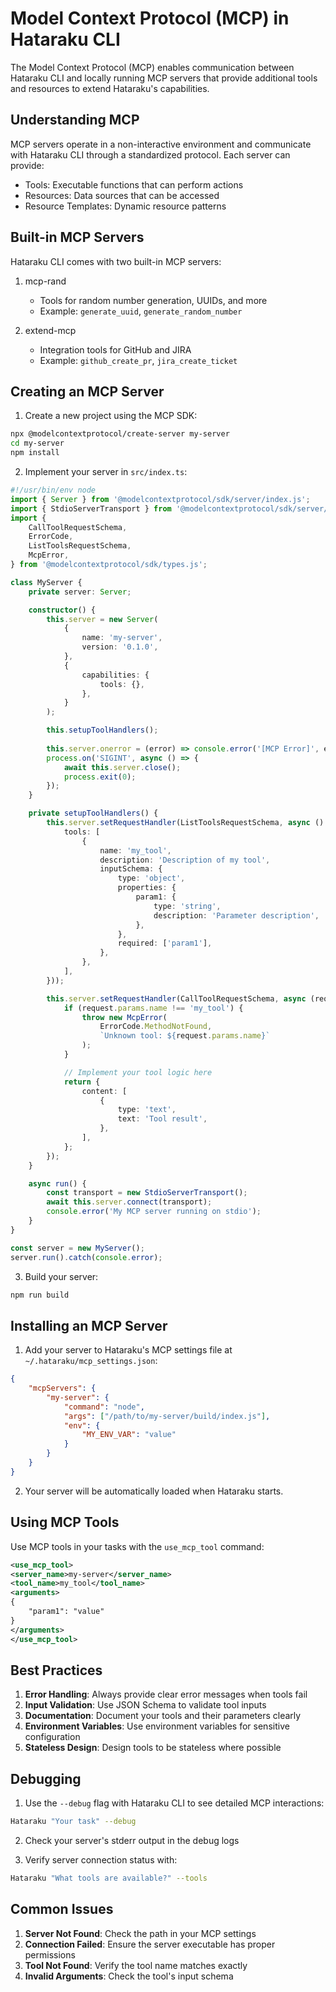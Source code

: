 # Model Context Protocol (MCP) in Hataraku CLI

The Model Context Protocol (MCP) enables communication between Hataraku CLI and locally running MCP servers that provide additional tools and resources to extend Hataraku's capabilities.

## Understanding MCP

MCP servers operate in a non-interactive environment and communicate with Hataraku CLI through a standardized protocol. Each server can provide:

- Tools: Executable functions that can perform actions
- Resources: Data sources that can be accessed
- Resource Templates: Dynamic resource patterns

## Built-in MCP Servers

Hataraku CLI comes with two built-in MCP servers:

1. mcp-rand
   - Tools for random number generation, UUIDs, and more
   - Example: `generate_uuid`, `generate_random_number`

2. extend-mcp
   - Integration tools for GitHub and JIRA
   - Example: `github_create_pr`, `jira_create_ticket`

## Creating an MCP Server

1. Create a new project using the MCP SDK:
```bash
npx @modelcontextprotocol/create-server my-server
cd my-server
npm install
```

2. Implement your server in `src/index.ts`:
```typescript
#!/usr/bin/env node
import { Server } from '@modelcontextprotocol/sdk/server/index.js';
import { StdioServerTransport } from '@modelcontextprotocol/sdk/server/stdio.js';
import {
    CallToolRequestSchema,
    ErrorCode,
    ListToolsRequestSchema,
    McpError,
} from '@modelcontextprotocol/sdk/types.js';

class MyServer {
    private server: Server;

    constructor() {
        this.server = new Server(
            {
                name: 'my-server',
                version: '0.1.0',
            },
            {
                capabilities: {
                    tools: {},
                },
            }
        );

        this.setupToolHandlers();
        
        this.server.onerror = (error) => console.error('[MCP Error]', error);
        process.on('SIGINT', async () => {
            await this.server.close();
            process.exit(0);
        });
    }

    private setupToolHandlers() {
        this.server.setRequestHandler(ListToolsRequestSchema, async () => ({
            tools: [
                {
                    name: 'my_tool',
                    description: 'Description of my tool',
                    inputSchema: {
                        type: 'object',
                        properties: {
                            param1: {
                                type: 'string',
                                description: 'Parameter description',
                            },
                        },
                        required: ['param1'],
                    },
                },
            ],
        }));

        this.server.setRequestHandler(CallToolRequestSchema, async (request) => {
            if (request.params.name !== 'my_tool') {
                throw new McpError(
                    ErrorCode.MethodNotFound,
                    `Unknown tool: ${request.params.name}`
                );
            }

            // Implement your tool logic here
            return {
                content: [
                    {
                        type: 'text',
                        text: 'Tool result',
                    },
                ],
            };
        });
    }

    async run() {
        const transport = new StdioServerTransport();
        await this.server.connect(transport);
        console.error('My MCP server running on stdio');
    }
}

const server = new MyServer();
server.run().catch(console.error);
```

3. Build your server:
```bash
npm run build
```

## Installing an MCP Server

1. Add your server to Hataraku's MCP settings file at `~/.hataraku/mcp_settings.json`:
```json
{
    "mcpServers": {
        "my-server": {
            "command": "node",
            "args": ["/path/to/my-server/build/index.js"],
            "env": {
                "MY_ENV_VAR": "value"
            }
        }
    }
}
```

2. Your server will be automatically loaded when Hataraku starts.

## Using MCP Tools

Use MCP tools in your tasks with the `use_mcp_tool` command:

```xml
<use_mcp_tool>
<server_name>my-server</server_name>
<tool_name>my_tool</tool_name>
<arguments>
{
    "param1": "value"
}
</arguments>
</use_mcp_tool>
```

## Best Practices

1. **Error Handling**: Always provide clear error messages when tools fail
2. **Input Validation**: Use JSON Schema to validate tool inputs
3. **Documentation**: Document your tools and their parameters clearly
4. **Environment Variables**: Use environment variables for sensitive configuration
5. **Stateless Design**: Design tools to be stateless where possible

## Debugging

1. Use the `--debug` flag with Hataraku CLI to see detailed MCP interactions:
```bash
Hataraku "Your task" --debug
```

2. Check your server's stderr output in the debug logs

3. Verify server connection status with:
```bash
Hataraku "What tools are available?" --tools
```

## Common Issues

1. **Server Not Found**: Check the path in your MCP settings
2. **Connection Failed**: Ensure the server executable has proper permissions
3. **Tool Not Found**: Verify the tool name matches exactly
4. **Invalid Arguments**: Check the tool's input schema